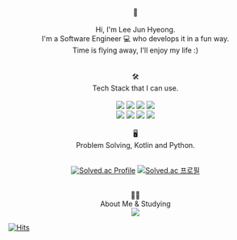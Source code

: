<div align="center">
<br/> 🙌  
<br/>
<br/> Hi, I'm Lee Jun Hyeong.  
<br/> I'm a Software Engineer 💻 who develops it in a fun way.  
<br/> Time is flying away, I'll enjoy my life :)  
<br/>  
<br/>  
</div>
  
<div align="center">
<br/> 🛠
<br/> Tech Stack that I can use.
<br/>   

<br/> 
  <img src="https://img.shields.io/badge/Kotlin-7F52FF?style=for-the-badge&logo=Kotlin&logoColor=white">
  <img src="https://img.shields.io/badge/Android Studio-3DDC84?style=for-the-badge&logo=Android Studio&logoColor=white">
  <img src="https://img.shields.io/badge/Android-3DDC84?style=for-the-badge&logo=Android&logoColor=white">
  <img src="https://img.shields.io/badge/Firebase-FFCA28?style=for-the-badge&logo=Firebase&logoColor=white">
  
<br/> 
  <img src="https://img.shields.io/badge/Python-3776AB?style=for-the-badge&logo=Python&logoColor=white">
  <img src="https://img.shields.io/badge/React-61DAFB?style=for-the-badge&logo=React&logoColor=white">
  <img src="https://img.shields.io/badge/MySQL-4479A1?style=for-the-badge&logo=MySQL&logoColor=white">
  <img src="https://img.shields.io/badge/Markdown-000000?style=for-the-badge&logo=Markdown&logoColor=white">
  
</div>

<div align="center">
<br/> 🖥
<br/> Problem Solving, Kotlin and Python.   
<br/>    
<br/>    
  
  [![Solved.ac Profile](http://mazassumnida.wtf/api/mini/generate_badge?boj=daba44)](https://solved.ac/daba44/)   [![Solved.ac 프로필](http://mazassumnida.wtf/api/mini/generate_badge?boj=lijunhyeong)](https://solved.ac/lijunhyeong)

</div>


<div align="center">
<br/> 💁🏻
<br/> About Me & Studying  
<br/> 
  <!--
 <br/>  
  <a href = "https://www.notion.so/Just-Do-It-Now-9be54ccc8df3416e9c0651d2e42e79e9"  >
<img src="https://img.shields.io/badge/Notion-000000?style=for-the-badge&logo=Notion&logoColor=white">
  </a>
  -->
  
  <a href = "https://jay-din.tistory.com/"  >
<img src="https://img.shields.io/badge/TISTORY-000000?style=for-the-badge&logo=tistory&logoColor=white">
  </a>

</div>

[![Hits](https://hits.seeyoufarm.com/api/count/incr/badge.svg?url=https%3A%2F%2Fgithub.com%2Flijunhyeong&count_bg=%2379C83D&title_bg=%23555555&icon=&icon_color=%23E7E7E7&title=hits&edge_flat=false)](https://hits.seeyoufarm.com)  

 <!--
<img src="https://user-images.githubusercontent.com/72978589/180752659-f5377111-7f9b-4862-a479-27d56ff3453c.png" width="100%" height="20%">   

### 제가 궁금한가요? 👉 [COME ON](https://github.com/lijunhyeong/RESUME) 👈  

![JunHyeong's GitHub stats](https://github-readme-stats.vercel.app/api?username=lijunhyeong&show_icons=true&theme=radical)






**lijunhyeong/lijunhyeong** is a ✨ _special_ ✨ repository because its `README.md` (this file) appears on your GitHub profile.

Here are some ideas to get you started:

- 🔭 I’m currently working on ...
- 🌱 I’m currently learning ...
- 👯 I’m looking to collaborate on ...
- 🤔 I’m looking for help with ...
- 💬 Ask me about ...
- 📫 How to reach me: ...
- 😄 Pronouns: ...
- ⚡ Fun fact: ...
-->


